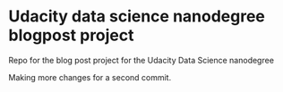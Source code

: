 # Udacity data science nanodegree blogpost project #
Repo for the blog post project for the Udacity Data Science nanodegree

Making more changes for a second commit.